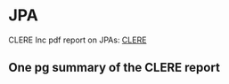 # JPA

CLERE Inc pdf report on JPAs: [CLERE](https://bof.fire.ca.gov/media/sbvcxfiy/cal-frame-jpa-noreast-opr-pilot_final-may122023.pdf)

## One pg summary of the CLERE report